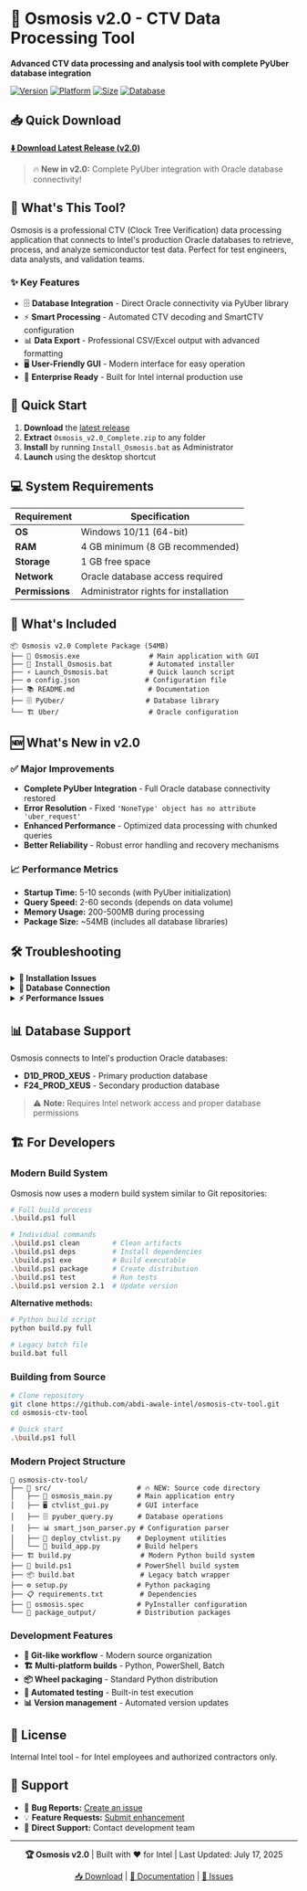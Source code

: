 # 🚀 Osmosis v2.0 - CTV Data Processing Tool

**Advanced CTV data processing and analysis tool with complete PyUber database integration**

[![Version](https://img.shields.io/badge/version-2.0-blue.svg)](https://github.com/abdi-awale-intel/osmosis-ctv-tool/releases)
[![Platform](https://img.shields.io/badge/platform-Windows%2010%2F11-lightgrey.svg)]()
[![Size](https://img.shields.io/badge/size-54MB-green.svg)]()
[![Database](https://img.shields.io/badge/database-Oracle%20PyUber-orange.svg)]()

## 📥 Quick Download

**[⬇️ Download Latest Release (v2.0)](https://github.com/abdi-awale-intel/osmosis-ctv-tool/releases/latest)**

> 🔥 **New in v2.0:** Complete PyUber integration with Oracle database connectivity!

## 🎯 What's This Tool?

Osmosis is a professional CTV (Clock Tree Verification) data processing application that connects to Intel's production Oracle databases to retrieve, process, and analyze semiconductor test data. Perfect for test engineers, data analysts, and validation teams.

### ✨ Key Features

- 🗄️ **Database Integration** - Direct Oracle connectivity via PyUber library
- ⚡ **Smart Processing** - Automated CTV decoding and SmartCTV configuration
- 📊 **Data Export** - Professional CSV/Excel output with advanced formatting
- 🖥️ **User-Friendly GUI** - Modern interface for easy operation
- 🔧 **Enterprise Ready** - Built for Intel internal production use

## 🚀 Quick Start

1. **Download** the [latest release](https://github.com/abdi-awale-intel/osmosis-ctv-tool/releases/latest)
2. **Extract** `Osmosis_v2.0_Complete.zip` to any folder
3. **Install** by running `Install_Osmosis.bat` as Administrator
4. **Launch** using the desktop shortcut

## 💻 System Requirements

| Requirement | Specification |
|-------------|---------------|
| **OS** | Windows 10/11 (64-bit) |
| **RAM** | 4 GB minimum (8 GB recommended) |
| **Storage** | 1 GB free space |
| **Network** | Oracle database access required |
| **Permissions** | Administrator rights for installation |

## 🔧 What's Included

```
📦 Osmosis v2.0 Complete Package (54MB)
├── 🎯 Osmosis.exe                 # Main application with GUI
├── 🔧 Install_Osmosis.bat         # Automated installer
├── ⚡ Launch_Osmosis.bat          # Quick launch script
├── ⚙️ config.json                # Configuration file
├── 📚 README.md                  # Documentation
├── 🗄️ PyUber/                    # Database library
└── 🏗️ Uber/                      # Oracle configuration
```

## 🆕 What's New in v2.0

### ✅ Major Improvements
- **Complete PyUber Integration** - Full Oracle database connectivity restored
- **Error Resolution** - Fixed `'NoneType' object has no attribute 'uber_request'`
- **Enhanced Performance** - Optimized data processing with chunked queries
- **Better Reliability** - Robust error handling and recovery mechanisms

### 📈 Performance Metrics
- **Startup Time:** 5-10 seconds (with PyUber initialization)
- **Query Speed:** 2-60 seconds (depends on data volume)
- **Memory Usage:** 200-500MB during processing
- **Package Size:** ~54MB (includes all database libraries)

## 🛠️ Troubleshooting

<details>
<summary><strong>🔴 Installation Issues</strong></summary>

- **Permission denied:** Run installer as Administrator
- **Antivirus blocking:** Add Osmosis folder to AV exceptions  
- **Installation fails:** Verify Windows 10/11 64-bit system
</details>

<details>
<summary><strong>🔶 Database Connection</strong></summary>

- **Connection failed:** Verify network access to Oracle databases
- **Authentication error:** Check database credentials and permissions
- **Firewall blocking:** Allow Oracle client through firewall
</details>

<details>
<summary><strong>⚡ Performance Issues</strong></summary>

- **Slow queries:** Check network connectivity to database servers
- **High memory usage:** Normal for large datasets (200-500MB expected)
- **Startup delay:** PyUber initialization takes 5-10 seconds (normal)
</details>

## 📊 Database Support

Osmosis connects to Intel's production Oracle databases:
- **D1D_PROD_XEUS** - Primary production database
- **F24_PROD_XEUS** - Secondary production database

> ⚠️ **Note:** Requires Intel network access and proper database permissions

## 🏗️ For Developers

### Modern Build System
Osmosis now uses a modern build system similar to Git repositories:

```bash
# Full build process
.\build.ps1 full

# Individual commands
.\build.ps1 clean        # Clean artifacts
.\build.ps1 deps         # Install dependencies  
.\build.ps1 exe          # Build executable
.\build.ps1 package      # Create distribution
.\build.ps1 test         # Run tests
.\build.ps1 version 2.1  # Update version
```

**Alternative methods:**
```bash
# Python build script
python build.py full

# Legacy batch file
build.bat full
```

### Building from Source
```bash
# Clone repository
git clone https://github.com/abdi-awale-intel/osmosis-ctv-tool.git
cd osmosis-ctv-tool

# Quick start
.\build.ps1 full
```

### Modern Project Structure
```
📁 osmosis-ctv-tool/
├── 📁 src/                     # 🔥 NEW: Source code directory
│   ├── 🐍 osmosis_main.py      # Main application entry
│   ├── 🖥️ ctvlist_gui.py       # GUI interface  
│   ├── 🗄️ pyuber_query.py      # Database operations
│   ├── 📊 smart_json_parser.py # Configuration parser
│   ├── 🚀 deploy_ctvlist.py    # Deployment utilities
│   └── 🔧 build_app.py         # Build helpers
├── 🏗️ build.py                 # Modern Python build system
├── 🔨 build.ps1                # PowerShell build system  
├── 📦 build.bat                # Legacy batch wrapper
├── ⚙️ setup.py                 # Python packaging
├── 📋 requirements.txt         # Dependencies
├── 🎯 osmosis.spec             # PyInstaller configuration
└── 📁 package_output/          # Distribution packages
```

### Development Features
- **🔄 Git-like workflow** - Modern source organization
- **🏗️ Multi-platform builds** - Python, PowerShell, Batch
- **📦 Wheel packaging** - Standard Python distribution
- **🔧 Automated testing** - Built-in test execution  
- **📊 Version management** - Automated version updates

## 📄 License

Internal Intel tool - for Intel employees and authorized contractors only.

## 🤝 Support

- 🐛 **Bug Reports:** [Create an issue](https://github.com/abdi-awale-intel/osmosis-ctv-tool/issues)
- 💡 **Feature Requests:** [Submit enhancement](https://github.com/abdi-awale-intel/osmosis-ctv-tool/issues)
- 📧 **Direct Support:** Contact development team

---

<div align="center">

**🏆 Osmosis v2.0** | Built with ❤️ for Intel | Last Updated: July 17, 2025

[📥 Download](https://github.com/abdi-awale-intel/osmosis-ctv-tool/releases/latest) | [📖 Documentation](https://github.com/abdi-awale-intel/osmosis-ctv-tool/wiki) | [🐛 Issues](https://github.com/abdi-awale-intel/osmosis-ctv-tool/issues)

</div>
